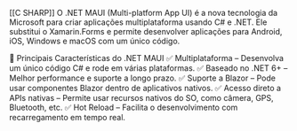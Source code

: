 [[C SHARP]]
O .NET MAUI (Multi-platform App UI) é a nova tecnologia da Microsoft para criar aplicações multiplataforma usando C# e .NET. Ele substitui o Xamarin.Forms e permite desenvolver aplicações para Android, iOS, Windows e macOS com um único código.

📌 Principais Características do .NET MAUI
✅ Multiplataforma – Desenvolva um único código C# e rode em várias plataformas.
✅ Baseado no .NET 6+ – Melhor performance e suporte a longo prazo.
✅ Suporte a Blazor – Pode usar componentes Blazor dentro de aplicativos nativos.
✅ Acesso direto a APIs nativas – Permite usar recursos nativos do SO, como câmera, GPS, Bluetooth, etc.
✅ Hot Reload – Facilita o desenvolvimento com recarregamento em tempo real.